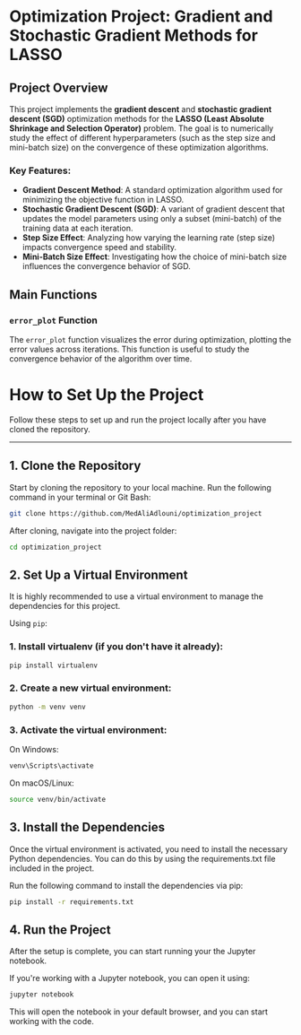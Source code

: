 # **Optimization Project: Gradient and Stochastic Gradient Methods for LASSO**

## **Project Overview**

This project implements the **gradient descent** and **stochastic gradient descent (SGD)** optimization methods for the **LASSO (Least Absolute Shrinkage and Selection Operator)** problem. The goal is to numerically study the effect of different hyperparameters (such as the step size and mini-batch size) on the convergence of these optimization algorithms.

### **Key Features:**
- **Gradient Descent Method**: A standard optimization algorithm used for minimizing the objective function in LASSO.
- **Stochastic Gradient Descent (SGD)**: A variant of gradient descent that updates the model parameters using only a subset (mini-batch) of the training data at each iteration.
- **Step Size Effect**: Analyzing how varying the learning rate (step size) impacts convergence speed and stability.
- **Mini-Batch Size Effect**: Investigating how the choice of mini-batch size influences the convergence behavior of SGD.

## **Main Functions**

### `error_plot` Function
The `error_plot` function visualizes the error during optimization, plotting the error values across iterations. This function is useful to study the convergence behavior of the algorithm over time.

# How to Set Up the Project

Follow these steps to set up and run the project locally after you have cloned the repository.

---

## 1. Clone the Repository

Start by cloning the repository to your local machine. Run the following command in your terminal or Git Bash:

```bash
git clone https://github.com/MedAliAdlouni/optimization_project

```
After cloning, navigate into the project folder:

```bash
cd optimization_project
```

## 2. Set Up a Virtual Environment

It is highly recommended to use a virtual environment to manage the dependencies for this project.

Using `pip`:
### 1. Install virtualenv (if you don't have it already):

```bash
pip install virtualenv
```
### 2. Create a new virtual environment:

```bash
python -m venv venv
```

### 3. Activate the virtual environment:
On Windows:

```bash
venv\Scripts\activate
```

On macOS/Linux:

```bash
source venv/bin/activate
```

## 3. Install the Dependencies

Once the virtual environment is activated, you need to install the necessary Python dependencies. You can do this by using the requirements.txt file included in the project.

Run the following command to install the dependencies via pip:

```bash
pip install -r requirements.txt
```

## 4. Run the Project

After the setup is complete, you can start running your the Jupyter notebook.

If you're working with a Jupyter notebook, you can open it using:

```bash
jupyter notebook
```

This will open the notebook in your default browser, and you can start working with the code.

